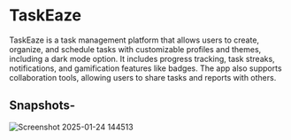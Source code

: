 <h1>TaskEaze</h1>

TaskEaze is a task management platform that allows users to create, organize, and schedule tasks with customizable profiles and themes, including a dark mode option. It includes progress tracking, task streaks, notifications, and gamification features like badges. The app also supports collaboration tools, allowing users to share tasks and reports with others.

 <h2> Snapshots- </h2>


![Screenshot 2025-01-24 144513](https://github.com/user-attachments/assets/fe31f79b-333a-4a27-a6a6-07060b2df397)
